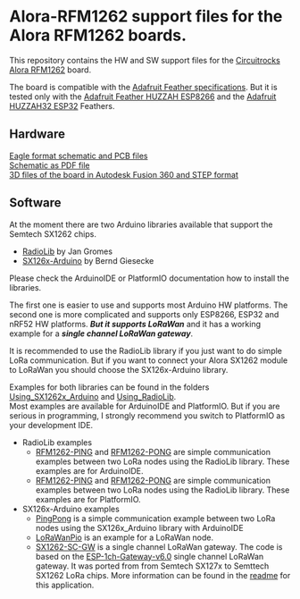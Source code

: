 # Alora-RFM1262 support files for the Alora RFM1262 boards.    
This repository contains the HW and SW support files for the [Circuitrocks Alora RFM1262](https://circuit.rocks/lora) board. 

The board is compatible with the [Adafruit Feather specifications](https://learn.adafruit.com/adafruit-feather?view=all). But it is tested only with the [Adafruit Feather HUZZAH ESP8266](https://circuit.rocks/wifi-feather-huzzah-esp8266-adafruit.html) and the [Adafruit HUZZAH32 ESP32](https://circuit.rocks/huzzah32-esp32-feather-board-adafruit.html) Feathers.

## Hardware
[Eagle format schematic and PCB files](https://github.com/circuitrocks/Alora-RFM1262/tree/master/Hardware/Eagle)    
[Schematic as PDF file](https://github.com/circuitrocks/Alora-RFM1262/tree/master/Hardware)    
[3D files of the board in Autodesk Fusion 360 and STEP format](https://github.com/circuitrocks/Alora-RFM1262/tree/master/Hardware/3D)    

## Software
At the moment there are two Arduino libraries available that support the Semtech SX1262 chips.
- [RadioLib](https://github.com/jgromes/RadioLib) by Jan Gromes
- [SX126x-Arduino](https://github.com/beegee-tokyo/SX126x-Arduino) by Bernd Giesecke

Please check the ArduinoIDE or PlatformIO documentation how to install the libraries.

The first one is easier to use and supports most Arduino HW platforms.
The second one is more complicated and supports only ESP8266, ESP32 and nRF52 HW platforms. **_But it supports LoRaWan_** and it has a working example for a **_single channel LoRaWan gateway_**.

It is recommended to use the RadioLib library if you just want to do simple LoRa communication. But if you want to connect your Alora SX1262 module to LoRaWan you should choose the SX126x-Arduino library.

Examples for both libraries can be found in the folders [Using_SX1262x_Arduino](https://github.com/circuitrocks/Alora-RFM1262/tree/master/Software/Using_SX126x_Arduino) and [Using_RadioLib](https://github.com/circuitrocks/Alora-RFM1262/tree/master/Software/Using_RadioLib).    
Most examples are available for ArduinoIDE and PlatformIO. But if you are serious in programming, I strongly recommend you switch to PlatformIO as your development IDE.

- RadioLib examples
  - [RFM1262-PING](https://github.com/circuitrocks/Alora-RFM1262/tree/master/Software/Using_RadioLib/ArduinoIDE/RFM1262-PING) and [RFM1262-PONG](https://github.com/circuitrocks/Alora-RFM1262/tree/master/Software/Using_RadioLib/ArduinoIDE/RFM1262-PONG) are simple communication examples between two LoRa nodes using the RadioLib library. These examples are for ArduinoIDE.
  - [RFM1262-PING](https://github.com/circuitrocks/Alora-RFM1262/tree/master/Software/Using_RadioLib/PlatformIO/RFM1262-PING) and [RFM1262-PONG](https://github.com/circuitrocks/Alora-RFM1262/tree/master/Software/Using_RadioLib/PlatformIO/RFM1262-PONG) are simple communication examples between two LoRa nodes using the RadioLib library. These examples are for PlatformIO.
- SX126x-Arduino examples
  - [PingPong](https://github.com/circuitrocks/Alora-RFM1262/tree/master/Software/Using_SX126x_Arduino/ArduinoIDE/PingPong) is a simple communication example between two LoRa nodes using the SX126x_Arduino library with ArduinoIDE
  - [LoRaWanPio](https://github.com/circuitrocks/Alora-RFM1262/tree/master/Software/Using_SX126x_Arduino/PlatformIO/LoRaWanPio) is an example for a LoRaWan node.
  - [SX1262-SC-GW](https://github.com/circuitrocks/Alora-RFM1262/tree/master/Software/Using_SX126x_Arduino/PlatformIO/SX1262-SC-GW) is a single channel LoRaWan gateway. The code is based on the [ESP-1ch-Gateway-v6.0](https://github.com/things4u/ESP-1ch-Gateway-v6.0) single channel LoRaWan gateway. It was ported from from Semtech SX127x to Semttech SX1262 LoRa chips. More information can be found in the [readme](https://github.com/circuitrocks/Alora-RFM1262/blob/master/Software/Using_SX126x_Arduino/PlatformIO/SX1262-SC-GW/README.md) for this application.